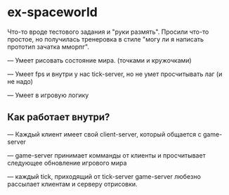 # ex-spaceworld

Что-то вроде тестового задания и "руки размять". Просили что-то простое, но получилась тренеровка в стиле "могу ли я написать прототип зачатка мморпг".

— Умеет рисовать состояние мира. (точками и кружочками)

— Умеет fps и внутри у нас tick-server, но не умет просчитывать лаг (и не надо)

— Умеет в игровую логику

## Как работает внутри?
— Каждый клиент имеет свой client-server, который общается с game-server

— game-server принимает комманды от клиенты и просчитывает следующее обновление игрового мира

— каждый tick, приходящий от tick-server game-server любезно рассылает клиентам и серверу отрисовки.

